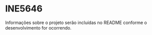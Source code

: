 # INE5646

Informações sobre o projeto serão incluídas no README conforme o desenvolvimento for ocorrendo.
